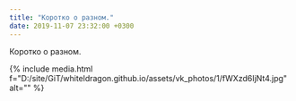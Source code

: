 ```yaml
---
title: "Коротко о разном."
date: 2019-11-07 23:32:00 +0300
---
```


Коротко о разном.

{% include media.html f="D:/site/GiT/whiteldragon.github.io/assets/vk_photos/1/fWXzd6IjNt4.jpg" alt="" %}

